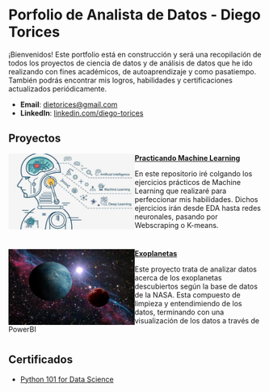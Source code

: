   # Porfolio de Analista de Datos - Diego Torices
  ¡Bienvenidos!
Este portfolio está en construcción y será una recopilación de todos los proyectos de ciencia de datos y de análisis de datos que he ido realizando con fines académicos, de autoaprendizaje y como pasatiempo.
También podrás encontrar mis logros, habilidades y certificaciones actualizados periódicamente.

- **Email**: [dietorices@gmail.com](dietorices@gmail.com)
- **LinkedIn**: [linkedin.com/diego-torices](https://www.linkedin.com/in/diego-torices/)

## Proyectos

<img align="left" width="250" height="150" src="https://github.com/dietorices/portfolio/blob/main/Images/ML.jpg"> **[Practicando Machine Learning](https://github.com/dietorices/PracticandoML)**

En este repositorio iré colgando los ejercicios prácticos de Machine Learning que realizaré para perfeccionar mis habilidades. Dichos ejercicios irán desde EDA hasta redes neuronales, pasando por Webscraping o K-means. 

#

<img align="left" width="250" height="150" src="https://github.com/dietorices/portfolio/blob/main/Images/exoplanetas.jpg"> **[Exoplanetas](https://github.com/dietorices/Exoplanetas)**

Este proyecto trata de analizar datos acerca de los exoplanetas descubiertos según la base de datos de la NASA. Esta compuesto de limpieza y entendimiendo de los datos, terminando con una visualización de los datos a través de PowerBI

#

## Certificados


 - [Python 101 for Data Science](https://courses.cognitiveclass.ai/certificates/9c364513a5cb4b9b82b33fc049225a01)
